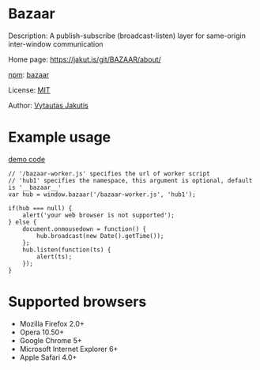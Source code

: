 # Bazaar

Description: A publish-subscribe (broadcast-listen) layer for same-origin inter-window communication

Home page: https://jakut.is/git/BAZAAR/about/

[npm](https://npmjs.org): [bazaar](https://npmjs.org/package/bazaar)

License: [MIT](https://jakut.is/git/BAZAAR/plain/LICENSE)

Author: [Vytautas Jakutis](https://jakut.is)

# Example usage

[demo code](https://jakut.is/demos/bazaar/)

    // '/bazaar-worker.js' specifies the url of worker script
    // 'hub1' specifies the namespace, this argument is optional, default is '__bazaar__'
    var hub = window.bazaar('/bazaar-worker.js', 'hub1');

    if(hub === null) {
        alert('your web browser is not supported');
    } else {
        document.onmousedown = function() {
            hub.broadcast(new Date().getTime());
        };
        hub.listen(function(ts) {
            alert(ts);
        });
    }


# Supported browsers

  - Mozilla Firefox 2.0+
  - Opera 10.50+
  - Google Chrome 5+
  - Microsoft Internet Explorer 6+
  - Apple Safari 4.0+
